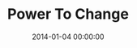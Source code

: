 ---
layout: series
series: "Power To Change"
permalink: "/power-to-change/"
title: "Power To Change"
date: 2014-01-04 00:00:00
endDate: 2014-01-26 00:00:00
description: "We all want to be better. (More Pilates, less chain-smoking. That sort of thing.) But real change is hard. Join us in January as we focus on Jesusa strong, caring ally with the power to truly change us. "
src: "http://s3.amazonaws.com/crossroads-media/images/PowerToChange_190x110.jpg"
---